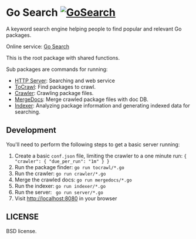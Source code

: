 Go Search [![GoSearch](http://go-search.org/badge?id=github.com%2Fdaviddengcn%2Fgcse)](http://go-search.org/view?id=github.com%2Fdaviddengcn%2Fgcse)
=========

A keyword search engine helping people to find popular and relevant Go packages.

Online service: [Go Search](http://go-search.org/)

This is the root package with shared functions.

Sub packages are commands for running:

* [HTTP Server](http://github.com/x0rzkov/gcse/server): Searching and web service
* [ToCrawl](http://github.com/x0rzkov/gcse/tocrawl): Find packages to crawl.
* [Crawler](http://github.com/x0rzkov/gcse/crawler): Crawling package files.
* [MergeDocs](http://github.com/x0rzkov/gcse/mergedocs): Merge crawled package files with doc DB.
* [Indexer](http://github.com/x0rzkov/gcse/indexer): Analyzing package information and generating indexed data for searching.

Development
-----------

You'll need to perform the following steps to get a basic server running:

  1. Create a basic `conf.json` file, limiting the crawler to a one minute run: `{ "crawler": { "due_per_run": "1m" } }`
  1. Run the package finder: `go run tocrawl/*.go`
  1. Run the crawler: `go run crawler/*.go`
  1. Merge the crawled docs: `go run mergedocs/*.go`
  1. Run the indexer: `go run indexer/*.go`
  1. Run the server: ` go run server/*.go`
  1. Visit [http://localhost:8080](http://localhost:8080) in your browser


LICENSE
-------
BSD license.
